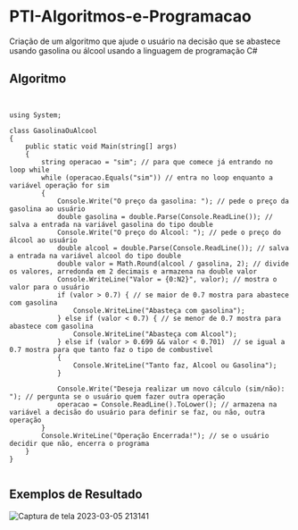 # PTI-Algoritmos-e-Programacao

Criação de um algoritmo que ajude o usuário na decisão que se abastece usando gasolina ou álcool usando a linguagem de programação C# 

## Algoritmo

``` c#![Captura de tela 2023-03-05 213141](https://user-images.githubusercontent.com/90008972/222998282-f5fea6a9-1b71-404b-9614-245c16e59bad.png)


using System;

class GasolinaOuAlcool
{
    public static void Main(string[] args)
    {
        string operacao = "sim"; // para que comece já entrando no loop while
        while (operacao.Equals("sim")) // entra no loop enquanto a variável operação for sim
        {  
            Console.Write("O preço da gasolina: "); // pede o preço da gasolina ao usuário
            double gasolina = double.Parse(Console.ReadLine()); // salva a entrada na variável gasolina do tipo double 
            Console.Write("O preço do Alcool: "); // pede o preço do álcool ao usuário
            double alcool = double.Parse(Console.ReadLine()); // salva a entrada na variável alcool do tipo double 
            double valor = Math.Round(alcool / gasolina, 2); // divide os valores, arredonda em 2 decimais e armazena na double valor
            Console.WriteLine("Valor = {0:N2}", valor); // mostra o valor para o usuário
            if (valor > 0.7) { // se maior de 0.7 mostra para abastece com gasolina
                Console.WriteLine("Abasteça com gasolina");
            } else if (valor < 0.7) { // se menor de 0.7 mostra para abastece com gasolina
                Console.WriteLine("Abasteça com Alcool");
            } else if (valor > 0.699 && valor < 0.701)  // se igual a 0.7 mostra para que tanto faz o tipo de combustivel
            {
                Console.WriteLine("Tanto faz, Alcool ou Gasolina");
            }
           
            Console.Write("Deseja realizar um novo cálculo (sim/não): "); // pergunta se o usuário quem fazer outra operação
            operacao = Console.ReadLine().ToLower(); // armazena na variável a decisão do usuário para definir se faz, ou não, outra operação
        }
        Console.WriteLine("Operação Encerrada!"); // se o usuário decidir que não, encerra o programa
    }
}


```

## Exemplos de Resultado

![Captura de tela 2023-03-05 213141](https://user-images.githubusercontent.com/90008972/222998339-c8898e75-c60a-4bbf-bd30-4a68c3e7e6da.png)
